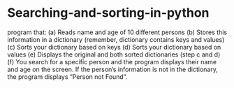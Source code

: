 # Searching-and-sorting-in-python
program that:
(a) Reads name and age of 10 different persons
(b) Stores this information in a dictionary (remember, dictionary contains keys and values)
(c) Sorts your dictionary based on keys
(d) Sorts your dictionary based on values
(e) Displays the original and both sorted dictionaries (step c and d)
(f) You search for a specific person and the program displays their name and age on the screen. If the person’s information is not in the dictionary, the program displays “Person not Found”.

